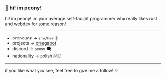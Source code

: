 ### 🌸 hi! im peony!

hi! im peony! im your average self-taught programmer who really likes rust and webdev for some reason!

---

- pronouns -> `she/her` 💖
- projects -> [omegabot](https://omegabot.shop/)
- discord -> `peony` 🗨️
- nationality -> polish 🇵🇱

---

if you like what you see, feel free to give me a follow! ✨

<!--
**peonii/peonii** is a ✨ _special_ ✨ repository because its `README.md` (this file) appears on your GitHub profile.

Here are some ideas to get you started:

- 🔭 I’m currently working on ...
- 🌱 I’m currently learning ...
- 👯 I’m looking to collaborate on ...
- 🤔 I’m looking for help with ...
- 💬 Ask me about ...
- 📫 How to reach me: ...
- 😄 Pronouns: ...
- ⚡ Fun fact: ...
-->
